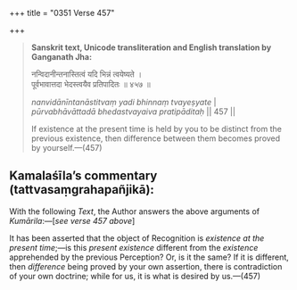 +++
title = "0351 Verse 457"

+++
> **Sanskrit text, Unicode transliteration and English translation by Ganganath Jha:** 
>
> नन्विदानीन्तनास्तित्वं यदि भिन्नं त्वयेष्यते ।  
> पूर्वभावात्तदा भेदस्त्वयैव प्रतिपादितः ॥ ४५७ ॥ 
>
> *nanvidānīntanāstitvaṃ yadi bhinnaṃ tvayeṣyate* \|  
> *pūrvabhāvāttadā bhedastvayaiva pratipāditaḥ* \|\| 457 \|\| 
>
> If existence at the present time is held by you to be distinct from the previous existence, then difference between them becomes proved by yourself.—(457)



## Kamalaśīla’s commentary (tattvasaṃgrahapañjikā):

With the following *Text*, the Author answers the above arguments of *Kumārila*:—[*see verse 457 above*]

It has been asserted that the object of Recognition is *existence at the present time*;—is this *present existence* different from the *existence* apprehended by the previous Perception? Or, is it the same? If it is different, then *difference* being proved by your own assertion, there is contradiction of your own doctrine; while for us, it is what is desired by us.—(457)



